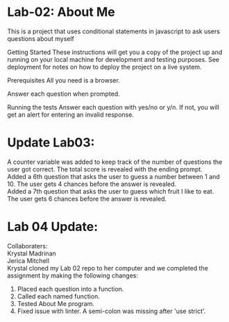 # Lab-02: About Me
This is a project that uses conditional statements in javascript to ask users questions about myself

Getting Started
These instructions will get you a copy of the project up and running on your local machine for development and testing purposes. See deployment for notes on how to deploy the project on a live system.

Prerequisites
All you need is a browser.

Answer each question when prompted.

Running the tests
Answer each question with yes/no or y/n. If not, you will get an alert for entering an invalid response.


# Update Lab03:
A counter variable was added to keep track of the number of questions the user got correct. The total score is revealed with the ending prompt.
<br>
Added a 6th question that asks the user to guess a number between 1 and 10. The user gets 4 chances before the answer is revealed.
<br>
Added a 7th question that asks the user to guess which fruit I like to eat. The user gets 6 chances before the answer is revealed.

# Lab 04 Update:

Collaboraters: <br>
Krystal Madrinan
<br>
Jerica Mitchell
<br>
Krystal cloned my Lab 02 repo to her computer and we completed the assignment by making the following changes:
<ol>
<li>Placed each question into a function.</li>
<li>Called each named function.</li>
<li>Tested About Me program.</li>
<li>Fixed issue with linter. A semi-colon was missing after 'use strict'.</li>
</ol>
